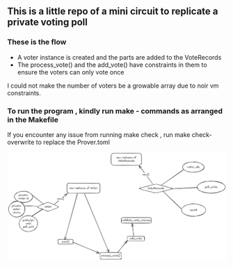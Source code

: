 ## This is a little repo of a mini circuit to replicate a private voting poll
### These is the flow
- A voter instance is created and the parts are added to the VoteRecords
- The process_vote() and the add_vote() have constraints in them to ensure the voters can only vote once

I could not make the number of voters be a growable array due to noir vm constraints. 

### To run the program , kindly run make - commands as arranged in the Makefile
If you encounter any issue from running make check , run make check-overwrite to replace the Prover.toml


![alt text](image.png)
